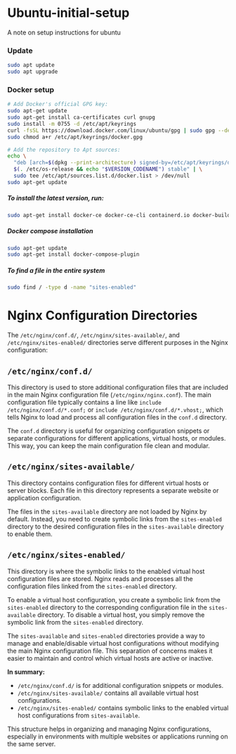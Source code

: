 # Ubuntu-initial-setup
A note on setup instructions for ubuntu

### Update
```bash
sudo apt update
sudo apt upgrade
```

### Docker setup
```bash
# Add Docker's official GPG key:
sudo apt-get update
sudo apt-get install ca-certificates curl gnupg
sudo install -m 0755 -d /etc/apt/keyrings
curl -fsSL https://download.docker.com/linux/ubuntu/gpg | sudo gpg --dearmor -o /etc/apt/keyrings/docker.gpg
sudo chmod a+r /etc/apt/keyrings/docker.gpg

# Add the repository to Apt sources:
echo \
  "deb [arch=$(dpkg --print-architecture) signed-by=/etc/apt/keyrings/docker.gpg] https://download.docker.com/linux/ubuntu \
  $(. /etc/os-release && echo "$VERSION_CODENAME") stable" | \
  sudo tee /etc/apt/sources.list.d/docker.list > /dev/null
sudo apt-get update
```
##### To install the latest version, run:
```bash
sudo apt-get install docker-ce docker-ce-cli containerd.io docker-buildx-plugin docker-compose-plugin
```

##### Docker compose installation
```bash
sudo apt-get update
sudo apt-get install docker-compose-plugin
```
##### To find a file in the entire system
```bash
sudo find / -type d -name "sites-enabled"
```

# Nginx Configuration Directories

The `/etc/nginx/conf.d/`, `/etc/nginx/sites-available/`, and `/etc/nginx/sites-enabled/` directories serve different purposes in the Nginx configuration:

## `/etc/nginx/conf.d/`
This directory is used to store additional configuration files that are included in the main Nginx configuration file (`/etc/nginx/nginx.conf`). The main configuration file typically contains a line like `include /etc/nginx/conf.d/*.conf;` or `include /etc/nginx/conf.d/*.vhost;`, which tells Nginx to load and process all configuration files in the `conf.d` directory.

The `conf.d` directory is useful for organizing configuration snippets or separate configurations for different applications, virtual hosts, or modules. This way, you can keep the main configuration file clean and modular.

## `/etc/nginx/sites-available/`
This directory contains configuration files for different virtual hosts or server blocks. Each file in this directory represents a separate website or application configuration.

The files in the `sites-available` directory are not loaded by Nginx by default. Instead, you need to create symbolic links from the `sites-enabled` directory to the desired configuration files in the `sites-available` directory to enable them.

## `/etc/nginx/sites-enabled/`
This directory is where the symbolic links to the enabled virtual host configuration files are stored. Nginx reads and processes all the configuration files linked from the `sites-enabled` directory.

To enable a virtual host configuration, you create a symbolic link from the `sites-enabled` directory to the corresponding configuration file in the `sites-available` directory. To disable a virtual host, you simply remove the symbolic link from the `sites-enabled` directory.

The `sites-available` and `sites-enabled` directories provide a way to manage and enable/disable virtual host configurations without modifying the main Nginx configuration file. This separation of concerns makes it easier to maintain and control which virtual hosts are active or inactive.

**In summary:**
- `/etc/nginx/conf.d/` is for additional configuration snippets or modules.
- `/etc/nginx/sites-available/` contains all available virtual host configurations.
- `/etc/nginx/sites-enabled/` contains symbolic links to the enabled virtual host configurations from `sites-available`.

This structure helps in organizing and managing Nginx configurations, especially in environments with multiple websites or applications running on the same server.
